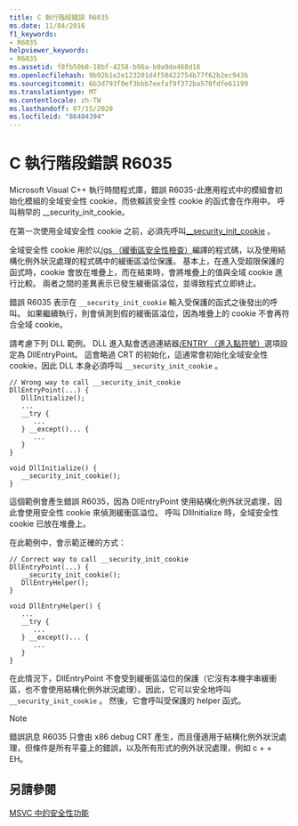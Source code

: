 ```yaml
---
title: C 執行階段錯誤 R6035
ms.date: 11/04/2016
f1_keywords:
- R6035
helpviewer_keywords:
- R6035
ms.assetid: f8fb50b8-18bf-4258-b96a-b0a9de468d16
ms.openlocfilehash: 9b92b1e2e123201d4f50422754b77f62b2ec943b
ms.sourcegitcommit: 6b3d793f0ef3bbb7eefaf9f372ba570fdfe61199
ms.translationtype: MT
ms.contentlocale: zh-TW
ms.lasthandoff: 07/15/2020
ms.locfileid: "86404394"
---
```

# <a name="c-runtime-error-r6035"></a>C 執行階段錯誤 R6035

Microsoft Visual C++ 執行時間程式庫，錯誤 R6035-此應用程式中的模組會初始化模組的全域安全性 cookie，而依賴該安全性 cookie 的函式會在作用中。  呼叫稍早的 __security_init_cookie。

在第一次使用全域安全性 cookie 之前，必須先呼叫[__security_init_cookie](../../c-runtime-library/reference/security-init-cookie.md) 。

全域安全性 cookie 用於以[/gs （緩衝區安全性檢查）](../../build/reference/gs-buffer-security-check.md)編譯的程式碼，以及使用結構化例外狀況處理的程式碼中的緩衝區溢位保護。 基本上，在進入受超限保護的函式時，cookie 會放在堆疊上，而在結束時，會將堆疊上的值與全域 cookie 進行比較。 兩者之間的差異表示已發生緩衝區溢位，並導致程式立即終止。

錯誤 R6035 表示在 `__security_init_cookie` 輸入受保護的函式之後發出的呼叫。 如果繼續執行，則會偵測到假的緩衝區溢位，因為堆疊上的 cookie 不會再符合全域 cookie。

請考慮下列 DLL 範例。 DLL 進入點會透過連結器[/ENTRY （進入點符號）](../../build/reference/entry-entry-point-symbol.md)選項設定為 DllEntryPoint。 這會略過 CRT 的初始化，這通常會初始化全域安全性 cookie，因此 DLL 本身必須呼叫 `__security_init_cookie` 。

```
// Wrong way to call __security_init_cookie
DllEntryPoint(...) {
   DllInitialize();
   ...
   __try {
      ...
   } __except()... {
      ...
   }
}

void DllInitialize() {
   __security_init_cookie();
}
```

這個範例會產生錯誤 R6035，因為 DllEntryPoint 使用結構化例外狀況處理，因此會使用安全性 cookie 來偵測緩衝區溢位。 呼叫 DllInitialize 時，全域安全性 cookie 已放在堆疊上。

在此範例中，會示範正確的方式：

```
// Correct way to call __security_init_cookie
DllEntryPoint(...) {
   __security_init_cookie();
   DllEntryHelper();
}

void DllEntryHelper() {
   ...
   __try {
      ...
   } __except()... {
      ...
   }
}
```

在此情況下，DllEntryPoint 不會受到緩衝區溢位的保護（它沒有本機字串緩衝區，也不會使用結構化例外狀況處理）。因此，它可以安全地呼叫 `__security_init_cookie` 。 然後，它會呼叫受保護的 helper 函式。

> [!NOTE]
> 錯誤訊息 R6035 只會由 x86 debug CRT 產生，而且僅適用于結構化例外狀況處理，但條件是所有平臺上的錯誤，以及所有形式的例外狀況處理，例如 c + + EH。

## <a name="see-also"></a>另請參閱

[MSVC 中的安全性功能](https://devblogs.microsoft.com/cppblog/security-features-in-microsoft-visual-c/)
